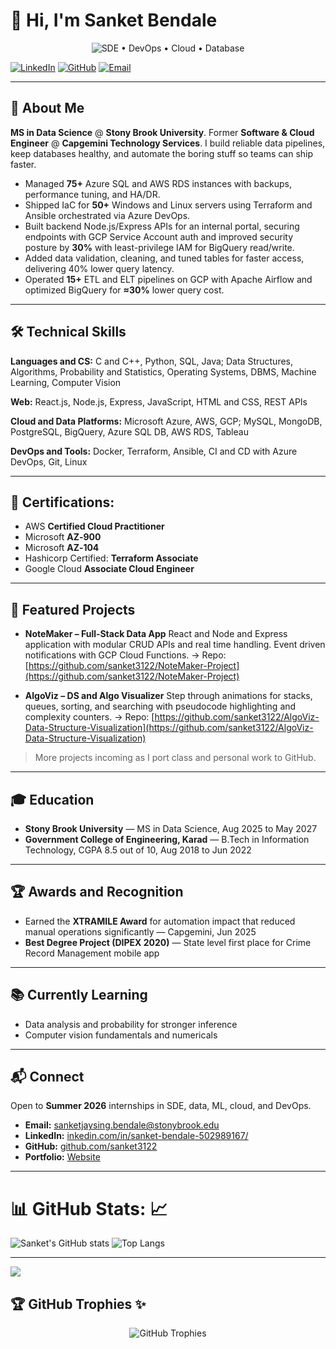 # 👋 Hi, I'm Sanket Bendale

<div align="center">
  <img
    src="https://readme-typing-svg.demolab.com?font=Fira+Code&weight=600&size=28&duration=2000&pause=600&center=true&vCenter=true&repeat=true&width=900&lines=SDE+%E2%80%A2+DevOps+%E2%80%A2+Cloud+%E2%80%A2+Database"
    alt="SDE • DevOps • Cloud • Database"
  />
</div>

[![LinkedIn](https://img.shields.io/badge/LinkedIn-Sanket%20Bendale-blue?logo=linkedin\&logoColor=white)](https://www.linkedin.com/in/sanket-bendale-502989167/)
[![GitHub](https://img.shields.io/badge/GitHub-sanket3122-black?logo=github)](https://github.com/sanket3122)
[![Email](https://img.shields.io/badge/Email-sanketjaysing.bendale%40stonybrook.edu-red?logo=gmail\&logoColor=white)](mailto:sanketjaysing.bendale@stonybrook.edu)

<!-- [![Portfolio](https://img.shields.io/badge/Portfolio-Website-9cf?logo=google-chrome&logoColor=black)](https://YOUR_PORTFOLIO_URL) -->

---

## 📖 About Me

**MS in Data Science** @ **Stony Brook University**. Former **Software & Cloud Engineer** @ **Capgemini Technology Services**. I build reliable data pipelines, keep databases healthy, and automate the boring stuff so teams can ship faster.

* Managed **75+** Azure SQL and AWS RDS instances with backups, performance tuning, and HA/DR.
* Shipped IaC for **50+** Windows and Linux servers using Terraform and Ansible orchestrated via Azure DevOps.
* Built backend Node.js/Express APIs for an internal portal, securing endpoints with GCP Service Account auth and improved security posture by **30%** with least-privilege IAM for BigQuery read/write.
* Added data validation, cleaning, and tuned tables for faster access, delivering 40% lower query latency.
* Operated **15+** ETL and ELT pipelines on GCP with Apache Airflow and optimized BigQuery for **≈30%** lower query cost.

---

## 🛠️ Technical Skills

**Languages and CS:** C and C++, Python, SQL, Java; Data Structures, Algorithms, Probability and Statistics, Operating Systems, DBMS, Machine Learning, Computer Vision

**Web:** React.js, Node.js, Express, JavaScript, HTML and CSS, REST APIs

**Cloud and Data Platforms:** Microsoft Azure, AWS, GCP; MySQL, MongoDB, PostgreSQL, BigQuery, Azure SQL DB, AWS RDS, Tableau

**DevOps and Tools:** Docker, Terraform, Ansible, CI and CD with Azure DevOps, Git, Linux

---
## 🔖 Certifications:
* AWS **Certified Cloud Practitioner**
* Microsoft **AZ‑900**
* Microsoft **AZ‑104**
* Hashicorp Certified: **Terraform Associate**
* Google Cloud **Associate Cloud Engineer**

---
## 🚀 Featured Projects

* **NoteMaker – Full‑Stack Data App**
  React and Node and Express application with modular CRUD APIs and real time handling. Event driven notifications with GCP Cloud Functions.
  → Repo: [https://github.com/sanket3122/NoteMaker-Project](https://github.com/sanket3122/NoteMaker-Project)

* **AlgoViz – DS and Algo Visualizer**
  Step through animations for stacks, queues, sorting, and searching with pseudocode highlighting and complexity counters.
  → Repo: [https://github.com/sanket3122/AlgoViz-Data-Structure-Visualization](https://github.com/sanket3122/AlgoViz-Data-Structure-Visualization)

> More projects incoming as I port class and personal work to GitHub.

---

## 🎓 Education

* **Stony Brook University** — MS in Data Science, Aug 2025 to May 2027
* **Government College of Engineering, Karad** — B.Tech in Information Technology, CGPA 8.5 out of 10, Aug 2018 to Jun 2022

---

## 🏆 Awards and Recognition
 
* Earned the **XTRAMILE Award** for automation impact that reduced manual operations significantly — Capgemini, Jun 2025
* **Best Degree Project (DIPEX 2020)** — State level first place for Crime Record Management mobile app

---

## 📚 Currently Learning

* Data analysis and probability for stronger inference
* Computer vision fundamentals and numericals

---

## 📬 Connect

Open to **Summer 2026** internships in SDE, data, ML, cloud, and DevOps.

- **Email:** [sanketjaysing.bendale@stonybrook.edu](mailto:sanketjaysing.bendale@stonybrook.edu)  
- **LinkedIn:** [inkedin.com/in/sanket-bendale-502989167/](https://www.linkedin.com/in/sanket-bendale-502989167/)  
- **GitHub:** [github.com/sanket3122](https://github.com/sanket3122)  
- **Portfolio:** [Website]()  

---

<!-- Optional GitHub cards (uncomment and set your username) -->

<!-- 
![Sanket's GitHub stats](https://github-readme-stats.vercel.app/api?username=sanket3122&show_icons=true)
![Top Langs](https://github-readme-stats.vercel.app/api/top-langs/?username=sanket3122&layout=compact)
-->

# 📊 GitHub Stats: 📈

![Sanket's GitHub stats](https://github-readme-stats.vercel.app/api?username=sanket3122&show_icons=true&theme=tokyonight)
![Top Langs](https://github-readme-stats.vercel.app/api/top-langs/?username=sanket3122&layout=compact)

---
![](https://github-profile-summary-cards.vercel.app/api/cards/profile-details?username=sanket3122&theme=tokyonight)

## 🏆 GitHub Trophies ✨
<div align="center">
  <img src="https://github-profile-trophy.vercel.app/?username=sanket3122&theme=tokyonight&no-frame=true&no-bg=true&margin-w=10&column=6" alt="GitHub Trophies" />
  <br/>

</div>

